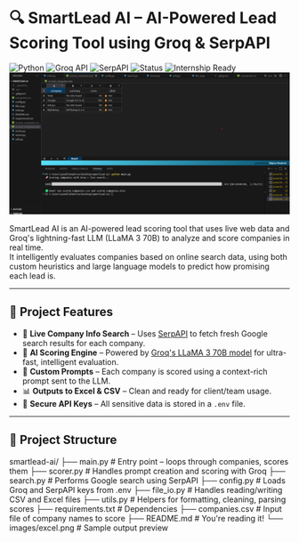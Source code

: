 # 🔍 SmartLead AI – AI-Powered Lead Scoring Tool using Groq & SerpAPI

![Python](https://img.shields.io/badge/Python-3.11-blue)
![Groq API](https://img.shields.io/badge/Groq-LLM-green)
![SerpAPI](https://img.shields.io/badge/SerpAPI-Integrated-yellow)
![Status](https://img.shields.io/badge/Status-Working-brightgreen)
![Internship Ready](https://img.shields.io/badge/Built%20For-Internship%20Submission-blueviolet)
![Excel Output](images/excel.png)

SmartLead AI is an AI-powered lead scoring tool that uses live web data and Groq's lightning-fast LLM (LLaMA 3 70B) to analyze and score companies in real time.  
It intelligently evaluates companies based on online search data, using both custom heuristics and large language models to predict how promising each lead is.

---

## 🚀 Project Features

- 🔎 **Live Company Info Search** – Uses [SerpAPI](https://serpapi.com/) to fetch fresh Google search results for each company.
- 🧠 **AI Scoring Engine** – Powered by [Groq's LLaMA 3 70B model](https://console.groq.com/) for ultra-fast, intelligent evaluation.
- 📝 **Custom Prompts** – Each company is scored using a context-rich prompt sent to the LLM.
- 📊 **Outputs to Excel & CSV** – Clean and ready for client/team usage.
- 🔐 **Secure API Keys** – All sensitive data is stored in a `.env` file.

---

## 📂 Project Structure

smartlead-ai/
├── main.py                # Entry point – loops through companies, scores them
├── scorer.py              # Handles prompt creation and scoring with Groq
├── search.py              # Performs Google search using SerpAPI
├── config.py              # Loads Groq and SerpAPI keys from .env
├── file_io.py             # Handles reading/writing CSV and Excel files
├── utils.py               # Helpers for formatting, cleaning, parsing scores
├── requirements.txt       # Dependencies
├── companies.csv          # Input file of company names to score
├── README.md              # You're reading it!
└── images/excel.png       # Sample output preview

